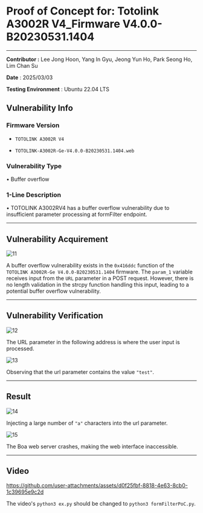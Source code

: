 # Proof of Concept for: **Totolink A3002R V4_Firmware V4.0.0-B20230531.1404**

---

**Contributor :** Lee Jong Hoon, Yang In Gyu, Jeong Yun Ho, Park Seong Ho, Lim Chan Su

**Date** : 2025/03/03

**Testing Environment** : Ubuntu 22.04 LTS

## Vulnerability Info

### Firmware Version

- `TOTOLINK A3002R V4`

- `TOTOLINK-A3002R-Ge-V4.0.0-B20230531.1404.web`

### Vulnerability Type

• Buffer overflow

### 1-Line Description
• TOTOLINK A3002RV4 has a buffer overflow vulnerability due to insufficient parameter processing at formFilter endpoint.

---

## Vulnerability Acquirement

![11](https://github.com/user-attachments/assets/fcb5ae1a-23e7-4950-8673-761fc0fa1eca)

A buffer overflow vulnerability exists in the `0x416ddc` function of the `TOTOLINK A3002R-Ge V4.0.0-B20230531.1404` firmware. The `param_1` variable receives input from the `URL` parameter in a POST request. However, there is no length validation in the strcpy function handling this input, leading to a potential buffer overflow vulnerability.


---

## Vulnerability Verification

![12](https://github.com/user-attachments/assets/6a924fe4-64fe-466f-ab50-dd7d7c622910)

The URL parameter in the following address is where the user input is processed.

![13](https://github.com/user-attachments/assets/3c5b1401-1298-4604-bca5-3ca422016711)

Observing that the url parameter contains the value `"test"`.


---

## Result

![14](https://github.com/user-attachments/assets/530e0d84-d80f-4898-ad87-cd45a79d5f84)

Injecting a large number of `"a"` characters into the url parameter.

![15](https://github.com/user-attachments/assets/51800dc8-eccb-4f4f-bd9a-5c91066b406c)

The Boa web server crashes, making the web interface inaccessible.

---

## Video

https://github.com/user-attachments/assets/d0f25fbf-8818-4e63-8cb0-1c39695e9c2d

The video's `python3 ex.py` should be changed to `python3 formFilterPoC.py`.

